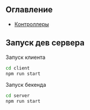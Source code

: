 ## Оглавление

- [Контроллеры](/server/README.md)

## Запуск дев сервера

Запуск клиента

```bash
cd client
npm run start
```

Запуск бекенда

```bash
cd server
npm run start
```
